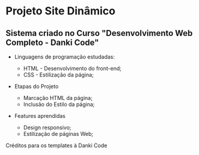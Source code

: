 # Projeto Site Dinâmico

## Sistema criado no Curso "Desenvolvimento Web Completo - Danki Code"

- Linguagens de programação estudadas:
    - HTML - Desenvolvimento do front-end;
    - CSS - Estilização da página;

- Etapas do Projeto
    - Marcação HTML da página;
    - Inclusão do Estilo da página;

- Features aprendidas
    - Design responsivo;
    - Estilização de páginas Web;

Créditos para os templates à Danki Code